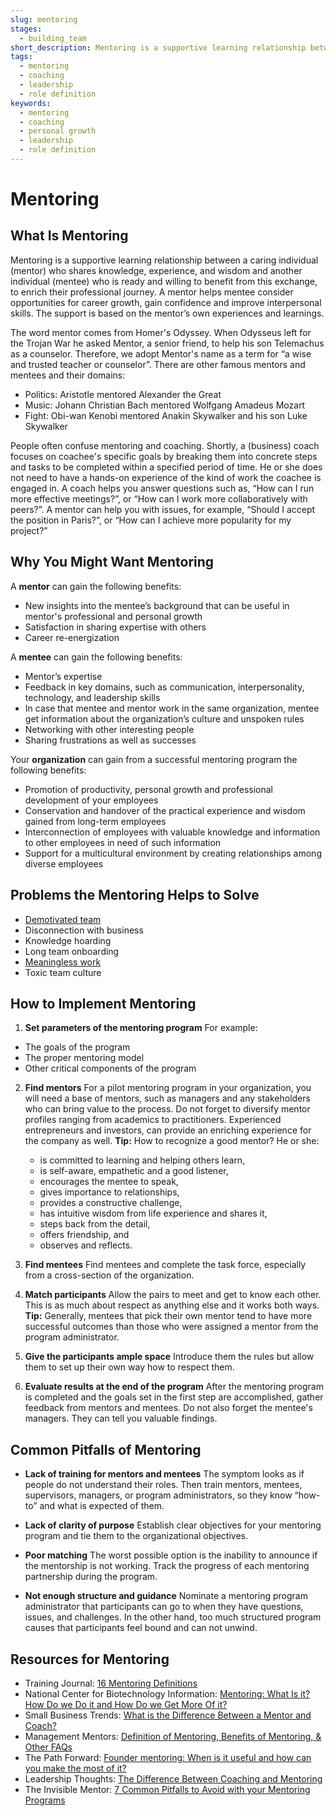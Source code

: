 ```yaml
---
slug: mentoring
stages:
  - building_team
short_description: Mentoring is a supportive learning relationship between a mentor who shares knowledge, experience, and wisdom and mentee who is ready and willing to benefit from this exchange, to enrich their professional journey.
tags:
  - mentoring
  - coaching
  - leadership
  - role definition
keywords:
  - mentoring
  - coaching
  - personal growth
  - leadership
  - role definition
---
```


# Mentoring

## What Is Mentoring

Mentoring is a supportive learning relationship between a caring individual (mentor) who shares knowledge, experience, and wisdom and another individual (mentee) who is ready and willing to benefit from this exchange, to enrich their professional journey. A mentor helps mentee consider opportunities for career growth, gain confidence and improve interpersonal skills. The support is based on the mentor’s own experiences and learnings.

The word mentor comes from Homer's Odyssey. When Odysseus left for the Trojan War he asked Mentor, a senior friend, to help his son Telemachus as a counselor. Therefore, we adopt Mentor's name as a term for “a wise and trusted teacher or counselor”. There are other famous mentors and mentees and their domains:

- Politics: Aristotle mentored Alexander the Great
- Music: Johann Christian Bach mentored Wolfgang Amadeus Mozart
- Fight: Obi-wan Kenobi mentored Anakin Skywalker and his son Luke Skywalker

People often confuse mentoring and coaching. Shortly, a (business) coach focuses on coachee's specific goals by breaking them into concrete steps and tasks to be completed within a specified period of time. He or she does not need to have a hands-on experience of the kind of work the coachee is engaged in. A coach helps you answer questions such as, “How can I run more effective meetings?”, or “How can I work more collaboratively with peers?”. A mentor can help you with issues, for example, “Should I accept the position in Paris?”, or “How can I achieve more popularity for my project?”

## Why You Might Want Mentoring

A **mentor** can gain the following benefits:

- New insights into the mentee’s background that can be useful in mentor's professional and personal growth
- Satisfaction in sharing expertise with others
- Career re-energization

A **mentee** can gain the following benefits:

- Mentor’s expertise
- Feedback in key domains, such as communication, interpersonality, technology, and leadership skills
- In case that mentee and mentor work in the same organization, mentee get information about the organization’s culture and unspoken rules
- Networking with other interesting people
- Sharing frustrations as well as successes

Your **organization** can gain from a successful mentoring program the following benefits:

- Promotion of productivity, personal growth and professional development of your employees
- Conservation and handover of the practical experience and wisdom gained from long-term employees
- Interconnection of employees with valuable knowledge and information to other employees in need of such information
- Support for a multicultural environment by creating relationships among diverse employees

## Problems the Mentoring Helps to Solve

- [Demotivated team](/problems/demotivated-team)
- Disconnection with business
- Knowledge hoarding
- Long team onboarding
- [Meaningless work](/problems/meaningless-work)
- Toxic team culture

## How to Implement Mentoring

1. **Set parameters of the mentoring program**
   For example:

- The goals of the program
- The proper mentoring model
- Other critical components of the program

2. **Find mentors**
   For a pilot mentoring program in your organization, you will need a base of mentors, such as managers and any stakeholders who can bring value to the process. Do not forget to diversify mentor profiles ranging from academics to practitioners. Experienced entrepreneurs and investors, can provide an enriching experience for the company as well.
   **Tip:** How to recognize a good mentor? He or she:

   - is committed to learning and helping others learn,
   - is self-aware, empathetic and a good listener,
   - encourages the mentee to speak,
   - gives importance to relationships,
   - provides a constructive challenge,
   - has intuitive wisdom from life experience and shares it,
   - steps back from the detail,
   - offers friendship, and
   - observes and reflects.

3. **Find mentees**
   Find mentees and complete the task force, especially from a cross-section of the organization.

4. **Match participants**
   Allow the pairs to meet and get to know each other. This is as much about respect as anything else and it works both ways.
   **Tip:** Generally, mentees that pick their own mentor tend to have more successful outcomes than those who were assigned a mentor from the program administrator.

5. **Give the participants ample space**
   Introduce them the rules but allow them to set up their own way how to respect them.

6. **Evaluate results at the end of the program**
   After the mentoring program is completed and the goals set in the first step are accomplished, gather feedback from mentors and mentees. Do not also forget the mentee's managers. They can tell you valuable findings.

## Common Pitfalls of Mentoring

- **Lack of training for mentors and mentees**
  The symptom looks as if people do not understand their roles. Then train mentors, mentees, supervisors, managers, or program administrators, so they know “how- to” and what is expected of them.

- **Lack of clarity of purpose**
  Establish clear objectives for your mentoring program and tie them to the organizational objectives.

- **Poor matching**
  The worst possible option is the inability to announce if the mentorship is not working. Track the progress of each mentoring partnership during the program.

- **Not enough structure and guidance**
  Nominate a mentoring program administrator that participants can go to when they have questions, issues, and challenges. In the other hand, too much structured program causes that participants feel bound and can not unwind.

## Resources for Mentoring

- Training Journal: [16 Mentoring Definitions](https://www.trainingjournal.com/blog/16-mentoring-definitions)
- National Center for Biotechnology Information: [Mentoring: What Is it? How Do we Do it and How Do we Get More Of it?](https://www.ncbi.nlm.nih.gov/pmc/articles/PMC2875765/)
- Small Business Trends: [What is the Difference Between a Mentor and Coach?](https://smallbiztrends.com/2016/02/difference-mentor-coach.html)
- Management Mentors: [Definition of Mentoring, Benefits of Mentoring, & Other FAQs](https://www.management-mentors.com/resources/corporate-mentoring-programs-resources-faqs#Q10)
- The Path Forward: [Founder mentoring: When is it useful and how can you make the most of it?](https://thepathforward.io/founder-mentoring/)
- Leadership Thoughts: [The Difference Between Coaching and Mentoring](https://www.leadershipthoughts.com/difference-between-coaching-and-mentoring/)
- The Invisible Mentor: [7 Common Pitfalls to Avoid with your Mentoring Programs](https://theinvisiblementor.com/7-common-pitfalls-to-avoid-with-your-mentoring-programs/)
